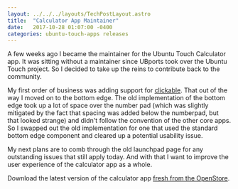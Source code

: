 ```yaml
---
layout: ../../../layouts/TechPostLayout.astro
title:  "Calculator App Maintainer"
date:   2017-10-28 01:07:00 -0400
categories: ubuntu-touch-apps releases
---
```


A few weeks ago I became the maintainer for the Ubuntu Touch Calculator app.
It was sitting without a maintainer since UBports took over the Ubuntu Touch
project. So I decided to take up the reins to contribute back to the community.

My first order of business was adding support for
[clickable](https://github.com/bhdouglass/clickable). That out of the way
I moved on to the bottom edge. The old implementation of the bottom edge took
up a lot of space over the number pad (which was slightly mitigated by the fact
that spacing was added below the numberpad, but that looked strange) and didn't
follow the convention of the other core apps. So I swapped out the old
implementation for one that used the standard bottom edge component and cleared
up a potential usability issue.

My next plans are to comb through the old launchpad page for any outstanding
issues that still apply today. And with that I want to improve the user
experience of the calculator app as a whole.

Download the latest version of the calculator app
[fresh from the OpenStore](https://open.uappexplorer.com/app/com.ubuntu.calculator).
